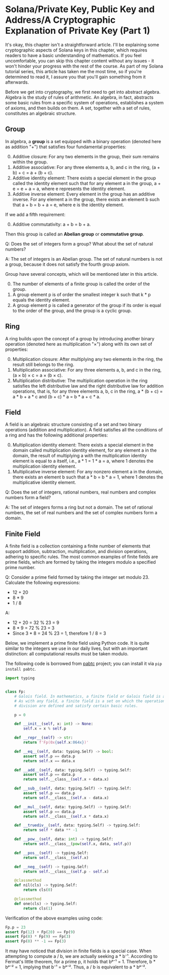 # Solana/Private Key, Public Key and Address/A Cryptographic Explanation of Private Key (Part 1)

It's okay, this chapter isn't a straightforward article. I'll be explaining some cryptographic aspects of Solana keys in this chapter, which requires readers to have a basic understanding of mathematics. If you feel uncomfortable, you can skip this chapter content without any issues - it won't hinder your progress with the rest of the course. As part of my Solana tutorial series, this article has taken me the most time, so if you're determined to read it, I assure you that you'll gain something from it afterwards.

Before we get into cryptography, we first need to get into abstract algebra. Algebra is the study of rules of arithmetic. An algebra, in fact, abstracts some basic rules from a specific system of operations, establishes a system of axioms, and then builds on them. A set, together with a set of rules, constitutes an algebraic structure.

## Group

In algebra, a **group** is a set equipped with a binary operation (denoted here as addition "+") that satisfies four fundamental properties:

0. Additive closure: For any two elements in the group, their sum remains within the group.
0. Additive associative: For any three elements a, b, and c in the ring, (a + b) + c = a + (b + c).
0. Additive identity element: There exists a special element in the group called the identity element such that for any element a in the group, a + e = e + a = a, where e represents the identity element.
0. Additive inverse element: Every element in the group has an additive inverse. For any element a in the group, there exists an element b such that a + b = b + a = e, where e is the identity element.

If we add a fifth requirement:

0. Additive commutativity: a + b = b + a.

Then this group is called an **Abelian group** or **commutative group**.

Q: Does the set of integers form a group? What about the set of natural numbers?

A: The set of integers is an Abelian group. The set of natural numbers is not a group, because it does not satisfy the fourth group axiom.

Group have several concepts, which will be mentioned later in this article.

0. The number of elements of a finite group is called the order of the group.
0. A group element p is of order the smallest integer k such that k * p equals the identity element.
0. A group element p is called a generator of the group if its order is equal to the order of the group, and the group is a cyclic group.

## Ring

A ring builds upon the concept of a group by introducing another binary operation (denoted here as multiplication "×") along with its own set of properties:

0. Multiplication closure: After multiplying any two elements in the ring, the result still belongs to the ring.
0. Multiplication associative: For any three elements a, b, and c in the ring, (a × b) × c = a × (b × c).
0. Multiplication distributive: The multiplication operation in the ring satisfies the left distributive law and the right distributive law for addition operations, that is, for any three elements a, b, c in the ring, a * (b + c) = a * b + a * c and (b + c) * a = b * a + c * a.

## Field

A field is an algebraic structure consisting of a set and two binary operations (addition and multiplication). A field satisfies all the conditions of a ring and has the following additional properties:

0. Multiplication identity element: There exists a special element in the domain called multiplication identity element, for any element a in the domain, the result of multiplying a with the multiplication identity element is equal to a itself, i.e., a * 1 = 1 * a = a, where 1 denotes the multiplication identity element.
0. Multiplicative inverse element: For any nonzero element a in the domain, there exists an element b such that a * b = b * a = 1, where 1 denotes the multiplicative identity element.

Q: Does the set of integers, rational numbers, real numbers and complex numbers form a field?

A: The set of integers forms a ring but not a domain. The set of rational numbers, the set of real numbers and the set of complex numbers form a domain.

## Finite Field

A finite field is a collection containing a finite number of elements that support addition, subtraction, multiplication, and division operations, adhering to specific rules. The most common examples of finite fields are prime fields, which are formed by taking the integers modulo a specified prime number.

Q: Consider a prime field formed by taking the integer set modulo 23. Calculate the following expressions:

- 12 + 20
- 8 * 9
- 1 / 8

A:

- 12 + 20 = 32 % 23 = 9
- 8 * 9 = 72 % 23 = 3
- Since 3 * 8 = 24 % 23 = 1, therefore 1 / 8 = 3

Below, we implement a prime finite field using Python code. It is quite similar to the integers we use in our daily lives, but with an important distinction: all computational results must be taken modulo.

The following code is borrowed from [pabtc](https://github.com/mohanson/pabtc) project; you can install it via `pip install pabtc`.

```py
import typing


class Fp:
    # Galois field. In mathematics, a finite field or Galois field is a field that contains a finite number of elements.
    # As with any field, a finite field is a set on which the operations of multiplication, addition, subtraction and
    # division are defined and satisfy certain basic rules.

    p = 0

    def __init__(self, x: int) -> None:
        self.x = x % self.p

    def __repr__(self) -> str:
        return f'Fp(0x{self.x:064x})'

    def __eq__(self, data: typing.Self) -> bool:
        assert self.p == data.p
        return self.x == data.x

    def __add__(self, data: typing.Self) -> typing.Self:
        assert self.p == data.p
        return self.__class__(self.x + data.x)

    def __sub__(self, data: typing.Self) -> typing.Self:
        assert self.p == data.p
        return self.__class__(self.x - data.x)

    def __mul__(self, data: typing.Self) -> typing.Self:
        assert self.p == data.p
        return self.__class__(self.x * data.x)

    def __truediv__(self, data: typing.Self) -> typing.Self:
        return self * data ** -1

    def __pow__(self, data: int) -> typing.Self:
        return self.__class__(pow(self.x, data, self.p))

    def __pos__(self) -> typing.Self:
        return self.__class__(self.x)

    def __neg__(self) -> typing.Self:
        return self.__class__(self.p - self.x)

    @classmethod
    def nil(cls) -> typing.Self:
        return cls(0)

    @classmethod
    def one(cls) -> typing.Self:
        return cls(1)
```

Verification of the above examples using code:

```py
Fp.p = 23
assert Fp(12) + Fp(20) == Fp(9)
assert Fp(8) * Fp(9) == Fp(3)
assert Fp(8) ** -1 == Fp(3)
```

It may have noticed that division in finite fields is a special case. When attempting to compute a / b, we are actually seeking a * b⁻¹. According to Fermat's little theorem, for a prime p, it holds that bᵖ⁻¹ = 1. Therefore, b * bᵖ⁻²  = 1, implying that b⁻¹ = bᵖ⁻². Thus, a / b is equivalent to a * bᵖ⁻².
